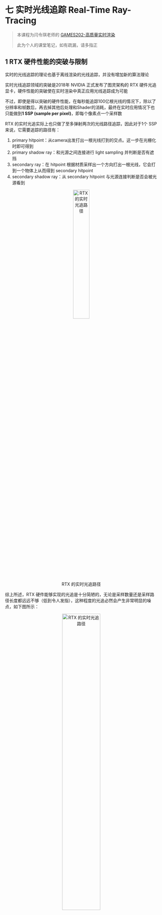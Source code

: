 # 七 实时光线追踪 Real-Time Ray-Tracing

> 本课程为闫令琪老师的 [GAMES202-高质量实时渲染](https://sites.cs.ucsb.edu/~lingqi/teaching/games202.html)
>
> 此为个人的课堂笔记，如有疏漏，请多指正

## 1 RTX 硬件性能的突破与限制

实时的光线追踪的理论也基于离线渲染的光线追踪，并没有增加新的算法理论

实时光线追踪领域的突破是2018年 NVIDIA 正式发布了图灵架构的 RTX 硬件光追显卡，硬件性能的突破使在实时渲染中真正应用光线追踪成为可能

不过，即使是得以突破的硬件性能，在每秒能追踪100亿根光线的情况下，除以了分辨率和帧数后，再去掉其他后处理和Shader的消耗，最终在实时应用情况下也只能做到**1 SSP (sample per pixel)**，即每个像素点一个采样数

RTX 的实时光追实际上也只做了至多弹射两次的光线路径追踪，因此对于1个 SSP 来说，它需要追踪的路径有：

1. primary hitpoint：从camera出发打出一根光线打到的交点。这一步在光栅化时即可得到
2. primary shadow ray：和光源之间连接进行 light sampling 并判断是否有遮挡
3. secondary ray：在 hitpoint 根据材质采样出一个方向打出一根光线，它会打到一个物体上从而得到 secondary hitpoint
4. secondary shadow ray：从 secondary hitpoint 与光源连接判断是否会被光源看到

<div align=center>
<img src="../assets/image-20230717202946-5gvzex6.png" width = "33%" alt = "RTX 的实时光追路径" /> 
<figcaption>RTX 的实时光追路径</figcaption>
</div>

综上所述，RTX 硬件能够实现的光追是十分简陋的，无论是采样数量还是采样路径长度都远远不够（低到令人发指），这种程度的光追必然会产生非常明显的噪点，如下图所示：

<div align=center>
<img src="../assets/image-20230717203427-blon3x7.png" width = "50%" alt = "RTX 的实时光追路径" /> 
<figcaption>RTX 的实时光追路径</figcaption>
</div>

因此，实时光线追踪 RTRT 最关键的技术便是降噪算法，主要包括**时间域 Temporal** 和**空间域 Spatial** 降噪算法


## 2 时间域 Temporal 降噪算法

降噪的方法一般是增大采样率，越大的采样率越能还原出原始的信号，降噪的质量越高，但是对应的性能开销也会增大。因此寻找一个质量和时间都在可接受范围内的降噪算法便是实现实时光线追踪的主要目标

绝大多数降噪算法，包括各种 Sheared 方法、离线渲染方法、深度学习方法在实时光追这里都不适用

**时间域 Temporal 降噪算法**是工业界目前使用的一种降噪算法，其本质上也是增加了采样数，但是是在**渲染帧之间的时间轴上**增加的，而非暴力在空间中增大采样数

### 1）时间域 Temporal 降噪算法的核心思想

1. 前一帧已经被降噪好了，并且可以被复用
2. 通过运动矢量 (motion vector) 找到当前帧的像素点对应到上一帧所在的位置
3. 通过时间轴的累积来隐式地递归增大采样 SPP 数

<div align=center>
<img src="../assets/image-20230717205651-ibio8rh.png" width = "33%" alt = "运动矢量 motion vector" /> 
<figcaption>运动矢量 motion vector</figcaption>
</div>


### 2）后向投影 Back Projection

寻找第 i 帧的像素 x 在第 i-1 帧的世界空间位置的过程称为**后向投影 Back Projection**

后向投影的主要步骤如下：

1. 获取像素 $x$ 的世界空间坐标点 $s$，如果有 G-buffer，那么可以直接根据像素坐标 $x$ 获取其世界坐标 $s$；而如果没有 G-buffer，则可以通过矩阵逆向变换得到 $s$，即有 $s=V^{-1}P^{-1}E^{-1}x$，$E$ 是视口变换矩阵，$x$ 包含深度值 $z$（课程中还多加了一个模型变换 $M$ 的逆变换，但个人感觉好像没必要）
2. 设前一帧 $s$ 点在 $s^{prev}$ 处，若物体没有在世界空间移动，那么 motion vector 就是零向量；而若物体发生了移动，设变换矩阵为 $T$（即 $s=Ts^{prev}$），则有 $s^{prev}=T^{-1}s$
3. 最后把前一帧的 $s^{prev}$ 通过前一帧的 MVP 矩阵投影回屏幕空间，得到 $x^{prev}=P^{prev}V^{prev}s^{prev}$，从而得到像素 $x$ 对应前一帧所在的屏幕位置 $x^{prev}$（也同样把课程里的一个模型变换 $M^{prev}$ 去掉了）

注：**Geometry buffer**（几何缓冲区）简称 G-buffer，它缓存了在渲染过程中的**屏幕空间**的一些额外几何信息，包括但不限于世界坐标、直接光照、法线、反照率等


### 3）时间域 Temporal 的滤波

通过上述的后向投影找到前一帧的采样值 $C^{(i-1)}$ 后，以一定的权重 $\alpha$ 与当前帧的采样值 $C^{(i)}$ 进行线性混合，从而得到时间域滤波的结果

假设滤波后的结果为 $\overline C$，未滤波的结果为 $\tilde C$。在时间域滤波之前，通常会对其进行空间域的滤波（在后一小节会讲解）：

$$
\overline C^{(i)}=Filter[\tilde C^{(i)}]
$$

然后进行时间域的滤波得到结果：

$$
\overline C^{(i)}=\alpha \overline C^{(i)}+(1-\alpha)\overline C^{(i-1)}
$$

滤波混合权重通常取 0.1~0.2，即 80% 到 90% 的滤波值来源于前一帧的结果。这种基于时间域的降噪采样方法计算量小、性能高效，而且滤波的结果十分优秀：

<div align=center>
<img src="../assets/image-20230718011350-uvlwlfh.png" width = "50%" alt = "1SSP 下时间域滤波降噪结果" /> 
<figcaption>1SSP 下时间域滤波降噪结果</figcaption>
</div>

需要注意的是，虽然看起来降噪之后的结果比没降噪之前要“亮”上许多，但是实际上降噪是**保持能量守恒**的，降噪前的图像看起来暗是因为那些特别亮的噪点超出了屏幕的亮度表示范围而被 Clamp 了。如果使用 HDR 显示器就可以看出有噪声的图的正确的亮度了


### 4）时间域 Temporal 降噪算法的缺陷

时间域 Temporal 降噪算法有两个关键缺陷，其分别会造成一系列的问题：

1. 上一帧内容不存在时
2. 像素点没有 motion vector 时

#### （1）时间域 Temporal 降噪算法的关键缺陷之一

当后向投影**超出屏幕空间之外**时，也就是说当前帧的内容**上一帧不存在**时，该算法的处理就会出问题，主要表现在以下三种情况：

1. 渲染场景（或者摄像机视角）的瞬间切换，即相邻两帧之间渲染了完全不同的内容（缺失了 burn-in period）
2. 在一个狭长通道（例如走廊），镜头不断往后移动，画面不断涌现通道两边的新内容（“倒退走”是该算法最容易看出问题的情况，是由于 Screen Space 信息有限导致的）
3. 背景原先被遮挡的地方突然出现（例如前景物体突然消失或光速飞走，即 disocclusion 的区域会存在问题，本质上还是 Screen Space 信息有限导致的）

后向投影**超出屏幕之外**直接不进行时间域滤波处理

而对于**未超出屏幕之外**的情况，如果不对上述的情况做进一步的处理，那么就会出现明显的 Artifact——**拖影现象（Lagging）**。这种拖影现象不仅会出现在场景中移动的物体上，而且也会出现在光照着色发生变化的地方（例如场景中的光源发生了变化，那么场景不同区域的阴影、光照反射均会发生变化，这些变化也会产生拖影现象）

<div align=center>
<img src="../assets/image-20230718101643-35jkh3d.png" width = "33%" alt = "拖影现象 Lagging" /> 
<figcaption>拖影现象 Lagging</figcaption>
</div>

对于上述“拖影现象”主要有两种解决方案：

1. 一种解决拖影现象的方案是 Clamp，将上一帧的信息 Clamp 到这一帧上，使信息不会超出本帧实际情况太多，具体的算法不展开，在之后的空间域滤波中有类似情况可以参考
2. 另一种解决拖影现象的方案是基于物体检测 Detection 的方法。对于场景中的物体，我们都给他一个 ID 值（这个 ID 信息可以通过光栅化映射到每个像素上），在后向投影时通过比较当前帧当前像素的 ID 与上一帧像素的 ID 是否一致来判断是否投影到了其他区域上。如果不一致，那么就可以对混合权重 $\alpha$ 进行调整（相应地增大空间域滤波的比重），但这种方法会在相应的区域重新引入**噪声**（因为减少了没有噪声的上一帧信息的使用）

<div align=center>
<img src="../assets/image-20230718101758-pbx9ja4.png" width = "33%" alt = "解决 Lagging 问题导致重新引入噪声" /> 
<figcaption>解决 Lagging 问题导致重新引入噪声</figcaption>
</div>


#### （2）时间域 Temporal 降噪算法的关键缺陷之二

对于某些相对比较静态的场景，如果某些像素点没有 motion vector 时（几何情况未发生变化），但是其上的阴影信息、间接光照信息等信息发生改变时（shading 情况发生剧烈变化），由于上一帧的内容的混合权重往往在 80%~90%，导致这些着色信息的变化速度明显过慢，以至于人眼可以轻易分辨

1. 对于阴影信息，一旦光源高速变化，这个缺陷就会导致阴影发生明显错位，阴影的变化速度跟不上光源的变化速度
2. 对于比较 Glossy 的表面上会存在的间接光照信息，一旦场景物体高速变化导致间接光照信息变化，这个缺陷就会导致着色点的间接光照结果发生明显滞后


## 3 空间域 Spatial 降噪算法

噪声在图像中通常表现为高频信号（或亮或暗），因此降噪算法本质上就是设计一个低通滤波器 (low-pass filter) 来去除这些高频的噪声。不过低通滤波也会带来一些问题：一是对于高频信息可能包含的有用的信息会丢失；二是对于低频信号中可能存在的噪声无法处理

对于接下来的内容，同样记噪声图像为 $\tilde C$，空间域滤波核为 $K$（滤波核并非一定要固定不变，可针对每个像素使用不同的滤波核），滤波降噪后的图像为 $\overline C$

### 1）高斯滤波 Gaussian Filtering

空间域滤波本质就是卷积，即对每个像素的周围邻域的像素做一个加权平均的过程，伪代码如下所示。权重之和`sum_of_weights`是为了最后的归一化，防止能量不守恒。也正因此，滤波核的各种参数并不需要十分规范，是要符合特定分布即可

```undefined
For each pixel i
	sum_of_weights = sum_of_weighted_values = 0.0
	For each pixel j around i
		Calculate the weight w_ij = G(|i - j|, sigma)
		sum_of_weighted_values += w_ij * C^{input}[j]
		sum_of_weights += w_ij
	C^{output}[I] = sum_of_weighted_values / sum_of_weights
```

传统的**高斯滤波器**是一种常见的低通滤波器。虽然能够显著地去除高频噪声，但该滤波器带来的过度模糊的效应使得可能有用的高频信号丢失，表现为图像中的物体边界被平滑掉了：

<div align=center>
<img src="../assets/image-20230718113836-363gduo.png" width = "33%" alt = "高斯滤波导致物体边界被模糊" /> 
<figcaption>高斯滤波导致物体边界被模糊</figcaption>
</div>


### 2）双边滤波 Bilateral Filtering

为了保持图像中的物体边界不被模糊，可以使用**双边滤波 (Bilateral Filtering)**。双边滤波引入了对于“颜色项 color”的考虑，认为颜色变化特别剧烈的地方是边界：如果二者颜色差距不是特别大就继续用高斯处理；而如果像素 i 和像素 j 之间的颜色值差距过大，则认为这两个像素分别在边界的两边，从而让像素 j 给 i 的贡献变少，具体做法是在高斯的滤波核基础上增加一个项：

$$
w(i,j,k,l)=\exp (-\frac{(i-k)^2+(j-l)^2}{2\sigma^2_d}-\frac{||I(i,j)-I(k,l)||^2}{2\sigma^2_r})
$$

其中，$(i,j)$ 是滤波中心坐标，$(k,l)$ 是邻域像素坐标，$I(i,j)$是指 $(i,j)$ 处的像素取值。使用双边滤波后图像的边界得以保留：

<div align=center>
<img src="../assets/image-20230718114037-gcajgkt.png" width = "33%" alt = "双边滤波保留物体边界" /> 
<figcaption>双边滤波保留物体边界</figcaption>
</div>


### 3）联合双边滤波 Joint/Cross Bilateral Filtering

双边滤波是在高斯滤波的基础上增加了对于“颜色项 color”的考虑，基于此思想，将更多维度的信息加入滤波考虑过程中，就是**联合双边滤波 (Joint/Cross Bilateral Filtering)**。联合双边滤波利用了 G-buffer 中的世界坐标、深度、法线、反照度等信息作为参考加入滤波过程中，并且 G-buffer 是完全不会有任何噪声问题的，比上述的 color 更加可靠。例如下图中：AB点之间通过深度 depth 信息可以判断其之间的贡献很小；BC点之间通过法线 normal 信息可以判断其之间的贡献很小；DE点之间通过颜色 color 信息可以判断其之间的贡献很小

<div align=center>
<img src="../assets/image-20230718115527-l4vv04b.png" width = "25%" alt = "联合双边滤波示例" /> 
<figcaption>联合双边滤波示例</figcaption>
</div>

需要注意的是，高斯形状的滤波核分布并非是唯一的选择，类似的指数分布和余弦分布也是可选的分布函数：

<div align=center>
<img src="../assets/image-20230718115919-9swcuuk.png" width = "33%" alt = "滤波核可选的分布函数" /> 
<figcaption>滤波核可选的分布函数</figcaption>
</div>


### 4）工业界在滤波过程中的技巧

#### （1）二维滤波拆解为两个一维滤波 Separate Passes

滤波通常需要对周围邻域的纹素进行采样，采样的数量取决于滤波核的大小。纹理采样是一个非常耗时的操作，因此对于大滤波器，实时渲染领域通常会用一些技巧来降低滤波所需的纹理采样数量。一种技巧就是将二维的滤波拆分为两个一维的滤波过程，从而使得滤波采样的数量从 $N^2$ 降低到 $2N$（其中 $N$ 是滤波核大小）

<div align=center>
<img src="../assets/image-20230718121818-av95w11.png" width = "33%" alt = "二维滤波拆解为两个一维滤波" /> 
<figcaption>二维滤波拆解为两个一维滤波</figcaption>
</div>

以高斯滤波器为例，一个二维的高斯滤波器可以被拆分成水平方向和垂直方向的一维高斯滤波器：

$$
G_{2D}(x,y)=G_{1D}(x)\cdot G_{1D}(y)
$$

上式成立的基础是下式，即高斯滤波器是可拆分的，左右完全等价：

$$
\int \int F(x_0,y_0)G_{2D}(x_0-x,y_0-y)dxdy =\int(\int F(x_0,y_0)G_{1D}(x_0-x)dx)G_{1D}(y_0-y)dy
$$

但是对于双边滤波器和联合双边滤波器，理论上是不能等价拆分的，但是工业界往往会进行强行拆分，即使会存在一定的 Artifact，但是一定程度上是可接受的


#### （2）依次逐渐增大滤波器的滤波范围 Progressively Growing Sizes

当某些情况下需要用一个超大滤波核进行滤波的时候（比如 64 × 64），它的采样开销是特别大的。工业界会以固定大小的滤波器多次滤波、依次逐渐增大滤波器的滤波范围来实现这种超大滤波器的滤波过程。例如，假设我们固定滤波器大小为 5，而真正想要实现的滤波范围是 64×64，那么用 5×5 大小的滤波器滤波 5 次，每次滤波采样之间间隔为 $2^i$（其中 $i$ 是迭代次数，从 0 开始）：

<div align=center>
<img src="../assets/image-20230718142040-qm4ar4b.png" width = "33%" alt = "依次逐渐增大滤波器的滤波范围" /> 
<figcaption>依次逐渐增大滤波器的滤波范围</figcaption>
</div>

利用这种方法，一个 $64^2$ 复杂度的采样过程就被减小到了 $5^2\times 5$ 的复杂度

上述这个方法的目的是为了保留低频的信息（避免因为过大的 Filter 导致低频信息丢失），具体数学原理涉及到了搬移频谱等问题，此处不做深入，详细内容可以参考 **GAMES101-光栅化（深度测试与抗锯齿）**：

<div align=center>
<img src="../assets/image-20230718142748-qhesppk.png" width = "33%" alt = "Samping == repeating the spectrum" /> 
<figcaption>Samping == repeating the spectrum</figcaption>
</div>

## 4 噪点去除 Outlier Removal

用蒙特卡洛方法渲染一张图时，得到的结果会出现一些噪声点过亮或者过暗，这些过亮或者过暗的点如果经过空间域降噪算法处理的话，会导致画面有亮斑或暗斑，所以必须**在滤波之前**处理掉，这些噪声点就称为 Outlier

Outlier 噪点不能通过滤波器去掉，必须要通过一些手段识别出这些噪点，然后再针对性地去除。识别检测的算法很简单，其核心的思路可以总结为：对于每个像素 $(x,y)$，对以该像素 $(x,y)$ 为中心的邻域（例如 7×7 大小的邻域范围）统计像素的均值 $\mu$ 和方差 $\sigma$，像素取值 $I(x,y)$ 超出 $[\mu-k\sigma,\mu+k\sigma]$ 范围的就是 Outlier 噪点。其中 $k$ 是可调整的参数，可以通过该参数来调整区间范围

对于这些超过 $[\mu-k\sigma,\mu+k\sigma]$ 范围的像素，直接令像素值 Clamp 到 $[\mu-k\sigma,\mu+k\sigma]$ 范围内即可（例如大于 $\mu+k\sigma$，那么令像素取值为 $\mu+k\sigma$），因此准确来说这种方法是一种对噪点的 Clamp 而非 Removal。这种 Clamp 方法在也被应用到时间域降噪算法中解决拖影问题。在时间域滤波中，滤波公式为：

$$
\overline C^{(i)}=\alpha \overline C^{(i)}+(1-\alpha)\overline C^{(i-1)}
$$

拖影现象产生的根源来自于 $\overline C^{(i-1)}$ 与 $\overline C^{(i)}$ 并非是同一个着色点，因此Clamp方法就是对 $\overline C^{(i-1)}$ 做限制：

$$
\mathbf{clamp}(\overline C^{(i-1)},\mu-k\sigma,\mu+k\sigma)
$$

其中 $\mu$ 和 $\sigma$ 是当前帧 $\overline C^{(i)}$ 邻域范围内的像素均值和方差。这种方法使得 $\overline C^{(i-1)}$ 和 $\overline C^{(i)}$ 不至于差距过大，一定程度上解决了时间域滤波的拖影问题


## 5 工业界在 RTRT 中使用的降噪方法

### 1）时空间方差引导滤波 Spatiotemporal Variance-Guided Filtering (SVGF)

Spatiotemporal Variance-Guided Filtering (SVGF) 是在基本的时间域降噪算法和空间域降噪算法的基础上增加了**方差分析**和一些 tricks。本质上它也是一种**联合双边滤波**，主要考虑三个因素：**深度 Depth**、**法线 Normal** 和**颜色 Luminance**

#### （1）Depth

<div align=center>
<img src="../assets/image-20230718155035-e3oto25.png" width = "25%" alt = "SVGF 考虑深度 Depth 因素" /> 
<figcaption>SVGF 考虑深度 Depth 因素</figcaption>
</div>

$exp(x)$ 是返回 $e$ 的 $x$ 次方，由于公式返回的是 $-x$ 次方，所以 $p$ 和 $q$ 之间的差异越大，互相之间的贡献越小：

$$
w_{z}=\exp \left(-\frac{|z(p)-z(q)|}{\sigma_{z}|\nabla z(p) \cdot(p-q)|+\epsilon}\right)
$$

分母中的 $|\nabla z(p) \cdot(p-q)|$ 代表深度的梯度 * 两点间的距离。考虑这样一个情况：当 $p$ 和 $q$ 之间的深度差异特别大，但是是由于深度梯度导致的（比如上图中的 A点 和 B点），$p$ 和 $q$ 仍然需要考虑它们之间的贡献，这个贡献不应该因为它们之间深度差异很大就抹除。在这样一种情况下，就需要 $|\nabla z(p) \cdot(p-q)|$ 这个分母项（深度的梯度 * 两点间的距离）来使得整个 $x$ 的值仍然较小，最终的计算贡献才能较大。此处还可以理解为：虽然 $p$ 和 $q$ 的绝对深度差异很大，但是投影到其法线的切平面上的深度差异很小（例如上图中，如果 AB 所在的表面是光滑的，则可以认为二者的投影到其法线的切平面上的深度差异为0）

$\epsilon$ 是一个额外项，其作用是避免分母为0或接近0的情况，即两点足够接近导致最后的数值太大的情况

$\sigma_{z}$ 是一个用来控制指数衰减的快慢的参数，或者理解为控制深度 depth 的影响大还是小


#### （2）Normal

<div align=center>
<img src="../assets/image-20230718160113-nrxjss6.png" width = "25%" alt = "SVGF 考虑深度 Normal 因素" /> 
<figcaption>SVGF 考虑深度 Normal 因素</figcaption>
</div>

$$
w_{n}=max(0,n(p)\cdot n(q))^{\sigma_{n}}
$$

直接使用法线的点乘结果就可以基本表示 $p$ 和 $q$ 之间的差异，点乘结果越大说明法线方向越接近

$\sigma_{n}$ 是一个用来控制指数衰减的快慢的参数，或者理解为控制法线的影响大还是小

需要注意的是如果场景应用了法线贴图，就需要使用剔除掉法线贴图的最原始的场景来进行上述计算


#### （3）Luminance

<div align=center>
<img src="../assets/image-20230718160323-3olms6m.png" width = "25%" alt = "SVGF 考虑深度 Luminance 因素" /> 
<figcaption>SVGF 考虑深度 Luminance 因素</figcaption>
</div>

$$
w_{l}=\exp \left(-\frac{\left|l_{i}(p)-l_{i}(q)\right|}{\sigma_{l} \sqrt{g_{3 \times 3}\left(\operatorname{Var}\left(l_{i}(p)\right)\right)}+\epsilon}\right)
$$

在考虑颜色差异时，最简单就是应用双边滤波。但是这会存在一个问题：当图像存在噪声的时候，对一些极亮或者极暗的点的颜色如果也进行滤波处理就会出现错误。因此，对于这些噪声点，在实际滤波的过程中就不应该参与贡献。SVGF 就利用方差解决了这一问题

分母中的 $Var\left(l_{i}(p)\right)$ 表示计算 点P 周围一定范围内的方差；同时可以利用时间域得到上一帧的 Variance 进行一个插值；$\sqrt{g_{3 \times 3}\left(\operatorname{Var}\left(l_{i}(p)\right)\right)}$ 则表示对周围 3x3 区域内的方差做一次空间上的滤波得到最终的 Variance。这个过程就是利用两次空间域和一次时间域的滤波得到 点P 的一个精准的 Variance 值


综上所述，SVGF 可以得到很好的 RTRT 结果，但是它仍然无法解决时间域滤波导致的残影问题


### 2）Recurrent AutoEncoder (RAE)

Recurrent AutoEncoder (RAE) 方法基于神经网络，是一种后处理的技术，输入 noisy 的图和 G-buffer，利用 Recurrent 方法自动累积 temporal 的结果来进行滤波得到一张 clean 的图。具体过程涉及神经网络在此不做详细解释

<div align=center>
<img src="../assets/image-20230718165111-7eqri0s.png" width = "50%" alt = "RAE 示意图" /> 
<figcaption>RAE 示意图</figcaption>
</div>


对上述两种降噪方法进行对比如下：

<div align=center>
<img src="../assets/image-20230718165359-z9sl7p3.png" width = "50%" alt = "SVGF 和 RAE 对比" /> 
<figcaption>SVGF 和 RAE 对比</figcaption>
</div>

需要注意的是，虽然目前看起来 RAE 方法的速度和质量仍然比不上 SVGF，但是考虑到未来实时光追的 SSP 数量增加会显著增加 SVGF 的计算量，并且硬件发展已经有支持神经网络计算的 tensor core，RAE 方法未来的上限很可能会比 SVGF 更高


本篇笔记主要参考了以下这篇博客，感谢 [**WC Yang**](https://yangwc.com/about) 大佬的分享：

[高质量实时渲染：实时光线追踪 | YangWC&apos;s Blog](https://yangwc.com/2021/08/01/RTRT/)